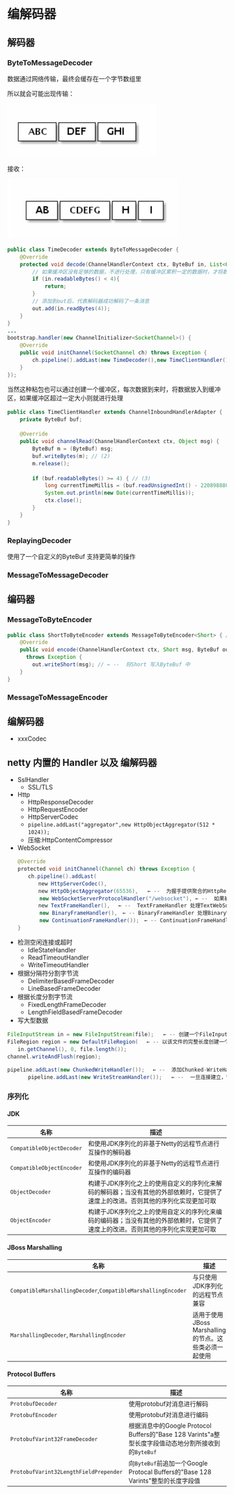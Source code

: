 # 编解码器

## 解码器

### ByteToMessageDecoder

数据通过网络传输，最终会缓存在一个字节数组里

所以就会可能出现传输：

![批注 2020-05-18 160509](/assets/批注%202020-05-18%20160509.png)

接收：

![批注 2020-05-18 160541](/assets/批注%202020-05-18%20160541.png)

```java
public class TimeDecoder extends ByteToMessageDecoder {
    @Override
    protected void decode(ChannelHandlerContext ctx, ByteBuf in, List<Object> out) throws Exception {
        // 如果缓冲区没有足够的数据，不进行处理，只有缓冲区累积一定的数据时，才将数据添加到out
        if (in.readableBytes() < 4){
            return;
        }
        // 添加到out后，代表解码器成功解码了一条消息
        out.add(in.readBytes(4));
    }
}
...
bootstrap.handler(new ChannelInitializer<SocketChannel>() {
    @Override
    public void initChannel(SocketChannel ch) throws Exception {
        ch.pipeline().addLast(new TimeDecoder(),new TimeClientHandler());
    }
});
```

当然这种粘包也可以通过创建一个缓冲区，每次数据到来时，将数据放入到缓冲区，如果缓冲区超过一定大小则就进行处理

```java
public class TimeClientHandler extends ChannelInboundHandlerAdapter {
    private ByteBuf buf;

    @Override
    public void channelRead(ChannelHandlerContext ctx, Object msg) {
        ByteBuf m = (ByteBuf) msg;
        buf.writeBytes(m); // (2)
        m.release();
        
        if (buf.readableBytes() >= 4) { // (3)
            long currentTimeMillis = (buf.readUnsignedInt() - 2208988800L) * 1000L;
            System.out.println(new Date(currentTimeMillis));
            ctx.close();
        }
    }
}
```

### ReplayingDecoder

使用了一个自定义的ByteBuf 支持更简单的操作

### MessageToMessageDecoder

## 编码器

### MessageToByteEncoder

```java
public class ShortToByteEncoder extends MessageToByteEncoder<Short> { //← --  扩展了MessageToByteEncoder
    @Override
    public void encode(ChannelHandlerContext ctx, Short msg, ByteBuf out)
      throws Exception {
        out.writeShort(msg); // ← --  将Short 写入ByteBuf 中
    }
}
```

### MessageToMessageEncoder

## 编解码器

- xxxCodec

## netty 内置的 Handler 以及 编解码器

- SslHandler
  - SSL/TLS
- Http
  - HttpResponseDecoder
  - HttpRequestEncoder
  - HttpServerCodec
  - `pipeline.addLast("aggregator",new HttpObjectAggregator(512 * 1024));`
  - 压缩:HttpContentCompressor
- WebSocket

```java
　　@Override
　　protected void initChannel(Channel ch) throws Exception {
　　　　ch.pipeline().addLast(
　　　　　　new HttpServerCodec(),
　　　　　　new HttpObjectAggregator(65536),   ← --  为握手提供聚合的HttpRequest
　　　　　  new WebSocketServerProtocolHandler("/websocket"), ← --  如果被请求的端点是"/websocket"，则处理该升级握手　
　　　　　　new TextFrameHandler(),　 ← --  TextFrameHandler 处理TextWebSocketFrame
　　　　　  new BinaryFrameHandler(),　← -- BinaryFrameHandler 处理BinaryWebSocketFrame　
　　　　　  new ContinuationFrameHandler());　← -- ContinuationFrameHandler 处理ContinuationWebSocketFrame　 
　　}
```

- 检测空闲连接或超时
  - IdleStateHandler
  - ReadTimeoutHandler
  - WriteTimeoutHandler
- 根据分隔符分割字节流
  - DelimiterBasedFrameDecoder
  - LineBasedFrameDecoder
- 根据长度分割字节流
  - FixedLengthFrameDecoder
  - LengthFieldBasedFrameDecoder
- 写大型数据

```java
FileInputStream in = new FileInputStream(file);   ← -- 创建一个FileInputStream 
FileRegion region = new DefaultFileRegion(　 ← -- 以该文件的完整长度创建一个新的DefaultFileRegion
　　in.getChannel(), 0, file.length());
channel.writeAndFlush(region);
```

```java
pipeline.addLast(new ChunkedWriteHandler());　 ← --  添加Chunked-WriteHandler以处理作为ChunkedInput传入的数据
　　　　pipeline.addLast(new WriteStreamHandler());   ← --  一旦连接建立，WriteStreamHandler就开始写文件数据　 
```

### 序列化
  
#### JDK

名称                        | 描述
------------------------- | ------------------------------------------------------------------
`CompatibleObjectDecoder` | 和使用JDK序列化的非基于Netty的远程节点进行互操作的解码器
`CompatibleObjectEncoder` | 和使用JDK序列化的非基于Netty的远程节点进行互操作的编码器
`ObjectDecoder`           | 构建于JDK序列化之上的使用自定义的序列化来解码的解码器；当没有其他的外部依赖时，它提供了速度上的改进。否则其他的序列化实现更加可取
`ObjectEncoder`           | 构建于JDK序列化之上的使用自定义的序列化来编码的编码器；当没有其他的外部依赖时，它提供了速度上的改进。否则其他的序列化实现更加可取

#### JBoss Marshalling

名称                                                            | 描述
------------------------------------------------------------- | -----------------------------------
`CompatibleMarshallingDecoder`,`CompatibleMarshallingEncoder` | 与只使用JDK序列化的远程节点兼容
`MarshallingDecoder`, `MarshallingEncoder`                    | 适用于使用JBoss Marshalling的节点。这些类必须一起使用

#### Protocol Buffers

名称                                     | 描述
-------------------------------------- | ---------------------------------------------------------------------------
`ProtobufDecoder`                      | 使用protobuf对消息进行解码
`ProtobufEncoder`                      | 使用protobuf对消息进行编码
`ProtobufVarint32FrameDecoder`         | 根据消息中的Google Protocol Buffers的"Base 128 Varints"a整型长度字段值动态地分割所接收到的`ByteBuf`
`ProtobufVarint32LengthFieldPrepender` | 向`ByteBuf`前追加一个Google Protocal Buffers的"Base 128 Varints"整型的长度字段值
